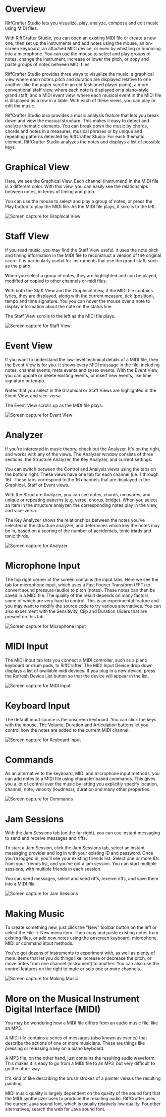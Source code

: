 
# Overview

RiffCrafter Studio lets you visualize, play, analyze, compose and edit music using MIDI files.

With RiffCrafter Studio, you can open an existing MIDI file or create a new one, then set up the instruments and add notes using the mouse, an on-screen keyboard, an attached MIDI device, or even by whistling or humming into a microphone. You can use the mouse to select and play groups of notes, change the instrument, increase or lower the pitch, or copy and paste groups of notes between MIDI files.

RiffCrafter Studio provides three ways to visualize the music: a graphical view where each note's pitch and duration are displayed relative to one another (like the paper scroll in an old fashioned player piano), a more conventional staff view, where each note is displayed on a piano-style grand staff, and a MIDI event view, where each musical event in the MIDI file is displayed as a row in a table. With each of these views, you can play or edit the music.

RiffCrafter Studio also provides a music analysis feature that lets you break down and view the musical structure. This makes it easy to detect and analyze thematic elements. You can break down the music by chords, chords and notes in a measures, musical phrases or by unique and repeating patterns detected by RiffCrafter Studio. For each thematic element, RiffCrafter Studio analyzes the notes and displays a list of possible keys.

# Graphical View

Here, we see the Graphical View. Each channel (instrument) in the MIDI file is a different color. With this view, you can easily see the relationships between notes, in terms of timing and pitch.

You can use the mouse to select and play a group of notes, or press the Play button to play the MIDI file. As the MIDI file plays, it scrolls to the left.

![Screen capture for Graphical View](README.metadata/01-GraphicalView.png "Graphical View")

# Staff View

If you read music, you may find the Staff View useful. It uses the note pitch and timing information in the MIDI file to reconstruct a version of the original score. It is particularly useful for instruments that use the grand staff, such as the piano.

When you select a group of notes, they are highlighted and can be played, modified or copied to other channels or midi files.

With both the Staff View and the Graphical View, if the MIDI file contains lyrics, they are displayed, along with the current measure, tick (position), tempo and time signature. You you can hover the mouse over a note to display information about the note on the status line.

The Staff View scrolls to the left as the MIDI file plays. 

![Screen capture for Staff View](README.metadata/02-StaffView.png "Staff View")

# Event View

If you want to understand the low-level technical details of a MIDI file, then the Event View is for you. It shows every MIDI message in the file, including notes, channel events, meta events and sysex events. With the Event View, you can update or delete existing events, or insert new events, like time signature or tempo.

Notes that you select in the Graphical or Staff Views are highlighted in the Event View, and vice-versa.

The Event View scrolls up as the MIDI file plays.

![Screen capture for Event View](README.metadata/03-EventView.png "Event View")

# Analyzer

If you're interested in music theory, check out the Analyzer. It's on the right, and works with any of the views. The Analyzer window consists of three sections: the Structure Analyzer, the Key Analyzer, and current settings.

You can switch between the Control and Analysis views using the tabs on the bottom right. These views have one tab for each channel (i.e. 1 through 16). These tabs correspond to the 16 channels that are displayed in the Graphical, Staff or Event views.

With the Structure Analyzer, you can see notes, chords, measures, and unique or repeating patterns (e.g. verse, chorus, bridge). When you select an item in the structure analyzer, the corresponding notes play in the view, and vice-versa.

The Key Analyzer shows the relationships between the notes you've selected in the structure analyzer, and determines which key the notes may be in, based on a scoring of the number of accidentals, tonic triads and tonic thirds.

![Screen capture for Analyzer](README.metadata/04-Analyzer.png "Analyzer")

# Microphone Input

The top right corner of the screen contains the input tabs. Here we see the tab for microphone input, which uses a Fast Fourier Transform (FFT) to convert sound pressure (audio) to pitch (notes). These notes can then be saved in a MIDI file. The quality of the result depends on many factors, some of which are very hard to control. This is an experimental feature and you may want to modify the source code to try various alternatives. You can also experiment with the Sensitivity, Clip and Duration sliders that are present on this tab.

![Screen capture for Microphone Input](README.metadata/05-MicrophoneInput.png "Microphone Input")

# MIDI Input

The MIDI input tab lets you connect a MIDI controller, such as a piano keyboard or drum pads, to RiffCrafter. The MIDI Input Device drop down displays a list of available midi devices. If you plug in a new device, press the Refresh Device List button so that the device will appear in the list.

![Screen capture for MIDI Input](README.metadata/06-MidiInput.png "Midi Input")

# Keyboard Input

The default input source is the onscreen keyboard. You can click the keys with the mouse. The Volume, Duration and Articulation buttons let you control how the notes are added to the current MIDI channel.

![Screen capture for Keyboard Input](README.metadata/07-KeyboardInput.png "Keyboard Input")

# Commands

As an alternative to the keyboard, MIDI and microphone input methods, you can add notes to a MIDI file using character based commands. This gives you a lot of control over the music by letting you explicitly specify location, channel, note, velocity (loudness), duration and many other properties.

![Screen capture for Commands](README.metadata/08-Commands.png "Commands")

# Jam Sessions

With the Jam Sessions tab (on the far right), you can use instant messaging to send and receive messages and riffs.

To start a Jam Session, click the Jam Sessions tab, select an instant messaging provider and log in with your existing ID and password. Once you're logged in, you'll see your existing friends list. Select one or more IDs from your friends list, and you've got a jam session. You can start multiple sessions, with multiple friends in each session.

You can send messages, select and send riffs, receive riffs, and save them into a MIDI file.

![Screen capture for Jam Sessions](README.metadata/09-JamSessions.png "Jam Sessions")

# Making Music

To create something new, just click the "New" toolbar button on the left or select the File -> New menu item. Then copy and paste existing notes from existing files, or add new notes using the onscreen keyboard, microphone, MIDI or command input methods.

You've got dozens of instruments to experiment with, as well as plenty of menu items that let you do things like increase or decrease the pitch, or move notes from one channel (instrument) to another. You can also use the control features on the right to mute or solo one or more channels.

![Screen capture for Making Music](README.metadata/10-MakingMusic.png "Making Music")

# More on the Musical Instrument Digital Interface (MIDI)

You may be wondering how a MIDI file differs from an audio music file, like an MP3.

A MIDI file contains a series of messages (also known as events) that describe the actions of one or more musicians. These are things like pressing or releasing a key on a piano keyboard.

A MP3 file, on the other hand, just contains the resulting audio waveform. This makes it is easy to go from a MIDI file to an MP3, but very difficult to go the other way.

It's kind of like describing the brush strokes of a painter versus the resulting painting. 

MIDI music quality is largely dependent on the quality of the sound font that the MIDI synthesizer uses to produce the resulting audio. RiffCrafter uses the current Java sound font, which is usually relatively low quality. For other alternatives, search the web for Java sound font.
